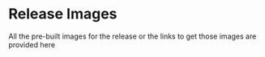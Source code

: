 # Release Images
All the pre-built images for the release or the links to get those images are provided here
